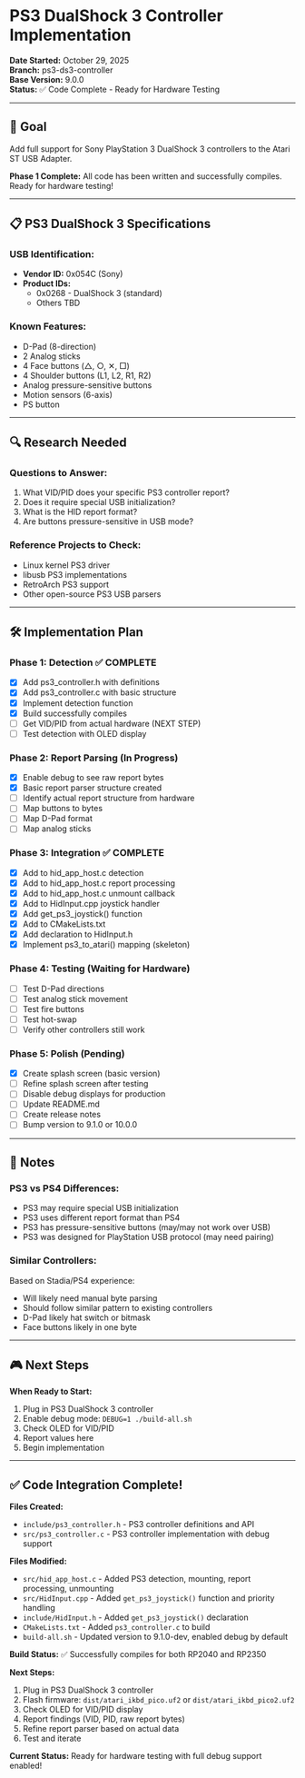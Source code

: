 # PS3 DualShock 3 Controller Implementation

**Date Started:** October 29, 2025  
**Branch:** ps3-ds3-controller  
**Base Version:** 9.0.0  
**Status:** ✅ Code Complete - Ready for Hardware Testing

---

## 🎯 Goal

Add full support for Sony PlayStation 3 DualShock 3 controllers to the Atari ST USB Adapter.

**Phase 1 Complete:** All code has been written and successfully compiles. Ready for hardware testing!

---

## 📋 PS3 DualShock 3 Specifications

### USB Identification:
- **Vendor ID:** 0x054C (Sony)
- **Product IDs:**
  - 0x0268 - DualShock 3 (standard)
  - Others TBD

### Known Features:
- D-Pad (8-direction)
- 2 Analog sticks
- 4 Face buttons (△, ○, ✕, □)
- 4 Shoulder buttons (L1, L2, R1, R2)
- Analog pressure-sensitive buttons
- Motion sensors (6-axis)
- PS button

---

## 🔍 Research Needed

### Questions to Answer:
1. What VID/PID does your specific PS3 controller report?
2. Does it require special USB initialization?
3. What is the HID report format?
4. Are buttons pressure-sensitive in USB mode?

### Reference Projects to Check:
- Linux kernel PS3 driver
- libusb PS3 implementations
- RetroArch PS3 support
- Other open-source PS3 USB parsers

---

## 🛠️ Implementation Plan

### Phase 1: Detection ✅ COMPLETE
- [x] Add ps3_controller.h with definitions
- [x] Add ps3_controller.c with basic structure
- [x] Implement detection function
- [x] Build successfully compiles
- [ ] Get VID/PID from actual hardware (NEXT STEP)
- [ ] Test detection with OLED display

### Phase 2: Report Parsing (In Progress)
- [x] Enable debug to see raw report bytes
- [x] Basic report parser structure created
- [ ] Identify actual report structure from hardware
- [ ] Map buttons to bytes
- [ ] Map D-Pad format
- [ ] Map analog sticks

### Phase 3: Integration ✅ COMPLETE
- [x] Add to hid_app_host.c detection
- [x] Add to hid_app_host.c report processing
- [x] Add to hid_app_host.c unmount callback
- [x] Add to HidInput.cpp joystick handler
- [x] Add get_ps3_joystick() function
- [x] Add to CMakeLists.txt
- [x] Add declaration to HidInput.h
- [x] Implement ps3_to_atari() mapping (skeleton)

### Phase 4: Testing (Waiting for Hardware)
- [ ] Test D-Pad directions
- [ ] Test analog stick movement
- [ ] Test fire buttons
- [ ] Test hot-swap
- [ ] Verify other controllers still work

### Phase 5: Polish (Pending)
- [x] Create splash screen (basic version)
- [ ] Refine splash screen after testing
- [ ] Disable debug displays for production
- [ ] Update README.md
- [ ] Create release notes
- [ ] Bump version to 9.1.0 or 10.0.0

---

## 📝 Notes

### PS3 vs PS4 Differences:
- PS3 may require special USB initialization
- PS3 uses different report format than PS4
- PS3 has pressure-sensitive buttons (may/may not work over USB)
- PS3 was designed for PlayStation USB protocol (may need pairing)

### Similar Controllers:
Based on Stadia/PS4 experience:
- Will likely need manual byte parsing
- Should follow similar pattern to existing controllers
- D-Pad likely hat switch or bitmask
- Face buttons likely in one byte

---

## 🎮 Next Steps

**When Ready to Start:**
1. Plug in PS3 DualShock 3 controller
2. Enable debug mode: `DEBUG=1 ./build-all.sh`
3. Check OLED for VID/PID
4. Report values here
5. Begin implementation

---

## ✅ Code Integration Complete!

**Files Created:**
- `include/ps3_controller.h` - PS3 controller definitions and API
- `src/ps3_controller.c` - PS3 controller implementation with debug support

**Files Modified:**
- `src/hid_app_host.c` - Added PS3 detection, mounting, report processing, unmounting
- `src/HidInput.cpp` - Added `get_ps3_joystick()` function and priority handling
- `include/HidInput.h` - Added `get_ps3_joystick()` declaration
- `CMakeLists.txt` - Added `ps3_controller.c` to build
- `build-all.sh` - Updated version to 9.1.0-dev, enabled debug by default

**Build Status:** ✅ Successfully compiles for both RP2040 and RP2350

**Next Steps:**
1. Plug in PS3 DualShock 3 controller
2. Flash firmware: `dist/atari_ikbd_pico.uf2` or `dist/atari_ikbd_pico2.uf2`
3. Check OLED for VID/PID display
4. Report findings (VID, PID, raw report bytes)
5. Refine report parser based on actual data
6. Test and iterate

**Current Status:** Ready for hardware testing with full debug support enabled!

